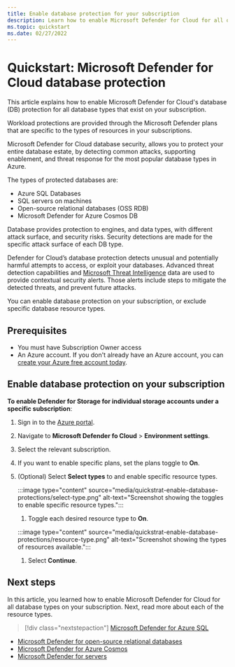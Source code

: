 ```yaml
---
title: Enable database protection for your subscription
description: Learn how to enable Microsoft Defender for Cloud for all of your database types for your entire subscription. 
ms.topic: quickstart
ms.date: 02/27/2022
---
```


# Quickstart: Microsoft Defender for Cloud database protection

This article explains how to enable Microsoft Defender for Cloud's database (DB) protection for all database types that exist on your subscription.

Workload protections are provided through the Microsoft Defender plans that are specific to the types of resources in your subscriptions.

Microsoft Defender for Cloud database security, allows you to protect your entire database estate, by detecting common attacks, supporting enablement, and threat response for the most popular database types in Azure.

The types of protected databases are: 

- Azure SQL Databases 
- SQL servers on machines 
- Open-source relational databases (OSS RDB) 
- Microsoft Defender for Azure Cosmos DB

Database provides protection to engines, and data types, with different attack surface, and security risks. Security detections are made for the specific attack surface of each DB type.  

Defender for Cloud’s database protection detects unusual and potentially harmful attempts to access, or exploit your databases. Advanced threat detection capabilities and [Microsoft Threat Intelligence](https://www.microsoft.com/insidetrack/microsoft-uses-threat-intelligence-to-protect-detect-and-respond-to-threats) data are used to provide contextual security alerts. Those alerts include steps to mitigate the detected threats, and prevent future attacks. 

You can enable database protection on your subscription, or exclude specific database resource types. 

## Prerequisites

- You must have Subscription Owner access
- An Azure account. If you don't already have an Azure account, you can [create your Azure free account today](https://azure.microsoft.com/free/).

## Enable database protection on your subscription

**To enable Defender for Storage for individual storage accounts under a specific subscription**:

1. Sign in to the [Azure portal](https://ms.portal.azure.com).

1. Navigate to **Microsoft Defender fo Cloud** > **Environment settings**.

1. Select the relevant subscription.

1. If you want to enable specific plans, set the plans toggle to **On**.

1. (Optional) Select **Select types** to and enable specific resource types.

    :::image type="content" source="media/quickstrat-enable-database-protections/select-type.png" alt-text="Screenshot showing the toggles to enable specific resource types.":::

    1. Toggle each desired resource type to **On**.
    
    :::image type="content" source="media/quickstrat-enable-database-protections/resource-type.png" alt-text="Screenshot showing the types of resources available.":::

    1. Select **Continue**.

## Next steps

In this article, you learned how to enable Microsoft Defender for Cloud for all database types on your subscription. Next, read more about each of the resource types.

> [!div class="nextstepaction"]
> [Microsoft Defender for Azure SQL](defender-for-sql-introduction.md)

- [Microsoft Defender for open-source relational databases](defender-for-databases-introduction.md)
- [Microsoft Defender for Azure Cosmos](concept-defender-for-cosmos.md)
- [Microsoft Defender for servers](defender-for-sql-usage.md)
